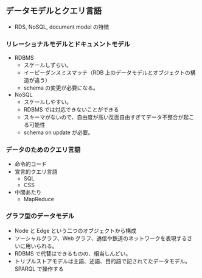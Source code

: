 ## データモデルとクエリ言語

- RDS, NoSQL, document model の特徴

### リレーショナルモデルとドキュメントモデル

- RDBMS
  - スケールしずらい。
  - イーピーダンスミスマッチ（RDB 上のデータモデルとオブジェクトの構造が違う）
  - schema の変更が必要になる。
- NoSQL
  - スケールしやすい。
  - RDBMS では対応できないことができる
  - スキーマがないので、自由度が高い反面自由すぎてデータ不整合が起こる可能性
  - schema on update が必要。

### データのためのクエリ言語

- 命令的コード
- 宣言的クエリ言語
  - SQL
  - CSS
- 中間あたり
  - MapReduce

### グラフ型のデータモデル

- Node と Edge という二つのオブジェクトから構成
- ソーシャルグラフ、Web グラフ、通信や鉄道のネットワークを表現するさいに用いられる。
- RDBMS で代替はできるものの、相当しんどい。
- トリプルストアモデルは主語、述語、目的語で記されてたデータモデル。SPARQL で操作する
